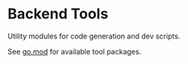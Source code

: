 # Backend Tools

Utility modules for code generation and dev scripts.

See [go.mod](go.mod) for available tool packages.
